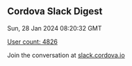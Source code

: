 ## Cordova Slack Digest
Sun, 28 Jan 2024 08:20:32 GMT

[User count: 4826](https://cordova.slack.com/)


Join the conversation at [slack.cordova.io](http://slack.cordova.io/)
